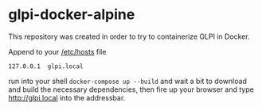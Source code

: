 # glpi-docker-alpine

This repository was created in order to try to containerize GLPI in Docker.

Append to your [/etc/hosts](/etc/hosts) file  

    127.0.0.1  glpi.local  

run into your shell `docker-compose up --build` and wait a bit to download and build the necessary dependencies, then fire up your browser and type http://glpi.local into the addressbar.
